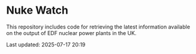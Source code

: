 # Nuke Watch

This repository includes code for retrieving the latest information available on the output of EDF nuclear power plants in the UK.

Last updated: 2025-07-17 20:19